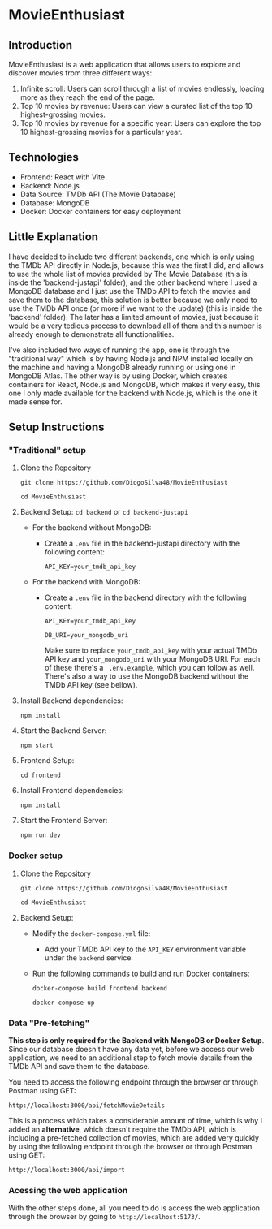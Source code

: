 # MovieEnthusiast

## Introduction

MovieEnthusiast is a web application that allows users to explore and discover movies from three different ways:

1.  Infinite scroll: Users can scroll through a list of movies endlessly, loading more as they reach the end of the page.
2.  Top 10 movies by revenue: Users can view a curated list of the top 10 highest-grossing movies.
3.  Top 10 movies by revenue for a specific year: Users can explore the top 10 highest-grossing movies for a particular year.

## Technologies

- Frontend: React with Vite
- Backend: Node.js
- Data Source: TMDb API (The Movie Database)
- Database: MongoDB
- Docker: Docker containers for easy deployment

## Little Explanation

I have decided to include two different backends, one which is only using the TMDb API directly in Node.js, because this was the first I did, and allows to use the whole list of movies provided by The Movie Database (this is inside the 'backend-justapi' folder), and the other backend where I used a MongoDB database and I just use the TMDb API to fetch the movies and save them to the database, this solution is better because we only need to use the TMDb API once (or more if we want to the update) (this is inside the 'backend' folder). The later has a limited amount of movies, just because it would be a very tedious process to download all of them and this number is already enough to demonstrate all functionalities.

I've also included two ways of running the app, one is through the "traditional way" which is by having Node.js and NPM installed locally on the machine and having a MongoDB already running or using one in MongoDB Atlas. The other way is by using Docker, which creates containers for React, Node.js and MongoDB, which makes it very easy, this one I only made available for the backend with Node.js, which is the one it made sense for.

## Setup Instructions

### "Traditional" setup

1.  Clone the Repository

    `git clone https://github.com/DiogoSilva48/MovieEnthusiast`

    `cd MovieEnthusiast`

2.  Backend Setup:
    `cd backend` or `cd backend-justapi`

    - For the backend without MongoDB:

      - Create a `.env` file in the backend-justapi directory with the following content:

        `API_KEY=your_tmdb_api_key`

    - For the backend with MongoDB:

      - Create a `.env` file in the backend directory with the following content:

        `API_KEY=your_tmdb_api_key`

        `DB_URI=your_mongodb_uri`

        Make sure to replace `your_tmdb_api_key` with your actual TMDb API key and `your_mongodb_uri` with your MongoDB URI. For each of these there's a ` .env.example`, which you can follow as well. There's also a way to use the MongoDB backend without the TMDb API key (see bellow).

3.  Install Backend dependencies:

    `npm install`

4.  Start the Backend Server:

    `npm start`

5.  Frontend Setup:

    `cd frontend`

6.  Install Frontend dependencies:

    `npm install`

7.  Start the Frontend Server:

    `npm run dev`

### Docker setup

1. Clone the Repository

   `git clone https://github.com/DiogoSilva48/MovieEnthusiast`

   `cd MovieEnthusiast`

2. Backend Setup:

   - Modify the `docker-compose.yml` file:
     - Add your TMDb API key to the `API_KEY` environment variable under the `backend` service.
   - Run the following commands to build and run Docker containers:

     `docker-compose build frontend backend`

     `docker-compose up`

### Data "Pre-fetching"

**This step is only required for the Backend with MongoDB or Docker Setup**. Since our database doesn't have any data yet, before we access our web application, we need to an additional step to fetch movie details from the TMDb API and save them to the database.

You need to access the following endpoint through the browser or through Postman using GET:

`http://localhost:3000/api/fetchMovieDetails`

This is a process which takes a considerable amount of time, which is why I added an **alternative**, which doesn't require the TMDb API, which is including a pre-fetched collection of movies, which are added very quickly by using the following endpoint through the browser or through Postman using GET:

`http://localhost:3000/api/import`

### Acessing the web application

With the other steps done, all you need to do is access the web application through the browser by going to `http://localhost:5173/`.
